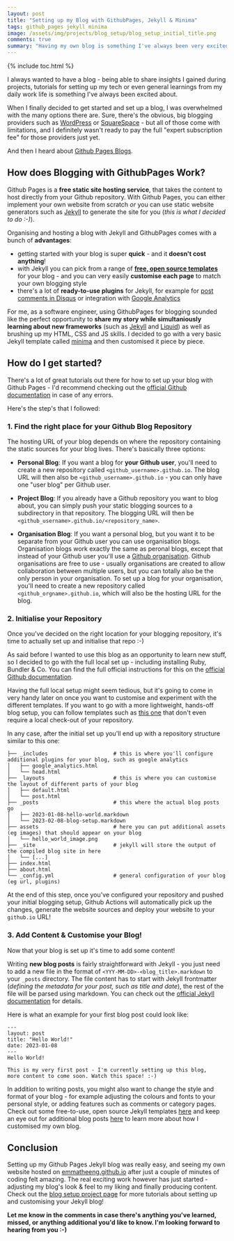 ```yaml
---
layout: post
title: "Setting up my Blog with GithubPages, Jekyll & Minima"
tags: github_pages jekyll minima
image: /assets/img/projects/blog_setup/blog_setup_initial_title.png
comments: true
summary: "Having my own blog is something I've always been very excited about. In this post I'm sharing why I decided to host my blog using Github Pages and Jekyll, and how you too can set up your own (free!) blog with those tools."
---
```


{% include toc.html %}

I always wanted to have a blog - being able to share insights I gained during projects, tutorials for setting up my tech or even general learnings from my daily work life is something I've always been excited about.

When I finally decided to get started and set up a blog, I was overwhelmed with the many options there are. Sure, there's the obvious, big blogging providers such as [WordPress](https://wordpress.com/) or [SquareSpace](https://www.squarespace.com/) - but all of those come with limitations, and I definitely wasn't ready to pay the full "expert subscription fee" for those providers just yet.

And then I heard about [Github Pages Blogs](https://pages.github.com/).

## How does Blogging with GithubPages Work?
Github Pages is a **free static site hosting service**, that takes the content to host directly from your Github repository. With Github Pages, you can either implement your own website from scratch _or_ you can use static website generators such as [Jekyll](https://jekyllrb.com/docs/) to generate the site for you (_this is what I decided to do :-)_).

Organising and hosting a blog with Jekyll and GithubPages comes with a bunch of **advantages**:
- getting started with your blog is super **quick** - and it **doesn't cost anything**!
- with Jekyll you can pick from a range of **[free, open source templates](https://jekyllthemes.io/free)** for your blog - and you can very easily **customise each page** to match your own blogging style
- there's a lot of **ready-to-use plugins** for Jekyll, for example for [post comments in Disqus](https://disqus.com/admin/install/platforms/jekyll/) or integration with [Google Analytics](https://analytics.google.com/)

For me, as a software engineer, using GithubPages for blogging sounded like the perfect opportunity to **share my story while simultaniously learning about new frameworks** (such as [Jekyll](https://jekyllrb.com/) and [Liquid](https://shopify.github.io/liquid/)) as well as brushing up my HTML, CSS and JS skills. I decided to go with a very basic Jekyll template called [minima](https://github.com/jekyll/minima) and then customised it piece by piece.

## How do I get started?
There's a lot of great tutorials out there for how to set up your blog with Github Pages - I'd recommend checking out the [official Github documentation](https://docs.github.com/en/pages/setting-up-a-github-pages-site-with-jekyll) in case of any errors.

Here's the step's that I followed:

### 1. Find the right place for your Github Blog Repository
The hosting URL of your blog depends on where the repository containing the static sources for your blog lives. There's basically three options:

- **Personal Blog**: If you want a blog for **your Github user**, you'll need to create a new repository called `<github_username>.github.io`. The blog URL will then also be `<github_username>.github.io` - you can only have one "user blog" per Github user.

- **Project Blog**: If you already have a Github repository you want to blog about, you can simply push your static blogging sources to a subdirectory in that repository. The blogging URL will then be `<github_username>.github.io/<repository_name>`.

- **Organisation Blog**: If you want a personal blog, but you want it to be separate from your Github user you can use organisation blogs. Organisation blogs work exactly the same as peronal blogs, except that instead of your Github user you'll use a [Github organisation](https://docs.github.com/en/organizations/collaborating-with-groups-in-organizations/about-organizations). Github organisations are free to use - usually organisations are created to allow collaboration between multiple users, but you can totally also be the only person in your organisation. To set up a blog for your organisation, you'll need to create a new repository called `<github_orgname>.github.io`, which will also be the hosting URL for the blog.

### 2. Initialise your Repository
Once you've decided on the right location for your blogging repository, it's time to actually set up and initialise that repo :-)

As said before I wanted to use this blog as an opportunity to learn new stuff, so I decided to go with the full local set up - including installing Ruby, Bundler & Co. You can find the full official instructions for this on the [official Github documentation](https://docs.github.com/en/pages/setting-up-a-github-pages-site-with-jekyll/creating-a-github-pages-site-with-jekyll).

Having the full local setup might seem tedious, but it's going to come in very handy later on once you want to customise and experiment with the different templates. If you want to go with a more lightweight, hands-off blog setup, you can follow templates such as [this one](https://github.com/skills/github-pages) that don't even require a local check-out of your repository.

In any case, after the initial set up you'll end up with a repository structure similar to this one:

```
├── _includes                     # this is where you'll configure additional plugins for your blog, such as google analytics
│   ├── google_analytics.html
│   └── head.html
├── _layouts                      # this is where you can customise the layout of different parts of your blog
│   ├── default.html
│   └── post.html
├── _posts                        # this where the actual blog posts go
│   ├── 2023-01-08-hello-world.markdown
│   └── 2023-02-08-blog-setup.markdown
├── assets                        # here you can put additional assets (eg images) that should appear on your blog
│   └── hello_world_image.png
├── _site                         # jekyll will store the output of the compiled blog site in here
│   └── [...]
├── index.html
├── about.html
└── _config.yml                   # general configuration of your blog (eg url, plugins)

```

At the end of this step, once you've configured your repository and pushed your initial blogging setup, Github Actions will automatically pick up the changes, generate the website sources and deploy your website to your `github.io` URL!

### 3. Add Content & Customise your Blog!
Now that your blog is set up it's time to add some content!

Writing **new blog posts** is fairly straightforward with Jekyll - you just need to add a new file in the format of `<YYY-MM-DD>-<blog_title>.markdown` to your `_posts` directory. The file content has to start with Jekyll frontmatter (*defining the metadata for your post, such as title and date*), the rest of the file will be parsed using markdown. You can check out the [official Jekyll documentation](https://jekyllrb.com/docs/posts/) for details.

Here is what an example for your first blog post could look like:
```
---
layout: post
title: "Hello World!"
date: 2023-01-08
---
Hello World!

This is my very first post - I'm currently setting up this blog,
more content to come soon. Watch this space! :-)
```

In addition to writing posts, you might also want to change the style and format of your blog - for example adjusting the colours and fonts to your personal style, or adding features such as comments or category pages. Check out some free-to-use, open source Jekyll templates [here](https://jekyllthemes.io/free) and keep an eye out for additional blog posts [here](/projects/blog_setup.html) to learn more about how I customised my own blog.


## Conclusion
Setting up my Github Pages Jekyll blog was really easy, and seeing my own website hosted on [emmatheeng.github.io](emmatheeng.github.io) after just a couple of minutes of coding felt amazing. The real exciting work however has just started - adjusting my blog's look & feel to my liking and finally producing content. Check out the [blog setup project page](/projects/blog_setup.html) for more tutorials about setting up and customising your Jekyll blog!

**Let me know in the comments in case there's anything you've learned, missed, or anything additional you'd like to know. I'm looking forward to hearing from you :-)**
